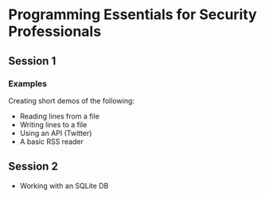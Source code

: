 Programming Essentials for Security Professionals
=================================================


## Session 1

### Examples

Creating short demos of the following:

- Reading lines from a file
- Writing lines to a file
- Using an API (Twitter)
- A basic RSS reader


## Session 2

- Working with an SQLite DB
